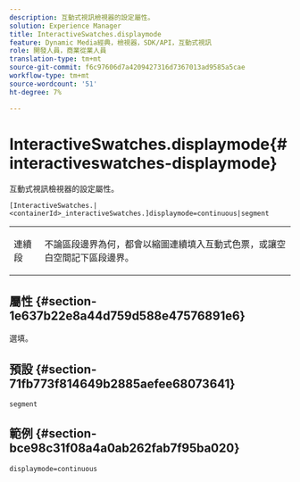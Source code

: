 ```yaml
---
description: 互動式視訊檢視器的設定屬性。
solution: Experience Manager
title: InteractiveSwatches.displaymode
feature: Dynamic Media經典，檢視器，SDK/API，互動式視訊
role: 開發人員，商業從業人員
translation-type: tm+mt
source-git-commit: f6c97606d7a4209427316d7367013ad9585a5cae
workflow-type: tm+mt
source-wordcount: '51'
ht-degree: 7%

---
```



# InteractiveSwatches.displaymode{#interactiveswatches-displaymode}

互動式視訊檢視器的設定屬性。

`[InteractiveSwatches.|<containerId>_interactiveSwatches.]displaymode=continuous|segment`

<table id="table_441553CD34C94A58A9D7CBF772DEDDB6"> 
 <tbody> 
  <tr> 
   <td colname="col1"> <p> <span class="codeph"> 連續段</span> </p> </td> 
   <td colname="col2"> <p> 不論區段邊界為何，都會以縮圖連續填入互動式色票，或讓空白空間記下區段邊界。 </p> </td> 
  </tr> 
 </tbody> 
</table>

## 屬性 {#section-1e637b22e8a44d759d588e47576891e6}

選填。

## 預設 {#section-71fb773f814649b2885aefee68073641}

`segment`

## 範例 {#section-bce98c31f08a4a0ab262fab7f95ba020}

```
displaymode=continuous
```

